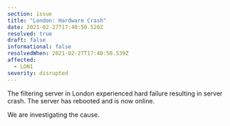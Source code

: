 ```yaml
---
section: issue
title: "London: Hardware Crash"
date: 2021-02-27T17:40:50.520Z
resolved: true
draft: false
informational: false
resolvedWhen: 2021-02-27T17:40:50.539Z
affected:
  - LON1
severity: disrupted
---
```

The filtering server in London experienced hard failure resulting in server crash. The server has rebooted and is now online.

We are investigating the cause.